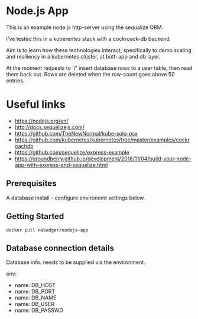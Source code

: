 # Node.js App

This is an example node.js http-server using the sequalize ORM.

I've tested this in a kuberentes stack with a cockroack-db backend.

Aim is to learn how these technologies interact, specifically to demo scaling
and resiliency in a kubernetes cluster, at both app and db layer.

At the moment requests to '/' insert database rows to a user table, then
read them back out. Rows are deleted when the row-count goes above 50 entries.

# Useful links
* https://nodejs.org/en/ 
* http://docs.sequelizejs.com/
* https://github.com/TheNewNormal/kube-solo-osx
* https://github.com/kubernetes/kubernetes/tree/master/examples/cockroachdb
* https://github.com/sequelize/express-example
* https://groundberry.github.io/development/2016/11/04/build-your-node-app-with-express-and-sequelize.html

## Prerequisites
A database install - configure environemt settings below.

## Getting Started
```
docker pull nabadger/nodejs-app
```

## Database connection details

Database info. needs to be supplied via the environment.

 env:
  - name: DB_HOST
  - name: DB_PORT
  - name: DB_NAME
  - name: DB_USER
  - name: DB_PASSWD
```
